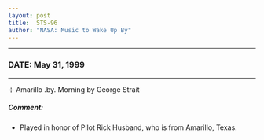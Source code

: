 ```yaml
---
layout: post
title:  STS-96
author: "NASA: Music to Wake Up By"
---
```


----
### DATE: May 31, 1999
----
⊹ Amarillo .by. Morning by George Strait

##### Comment:
* Played in honor of Pilot Rick Husband, who is from Amarillo, Texas.
